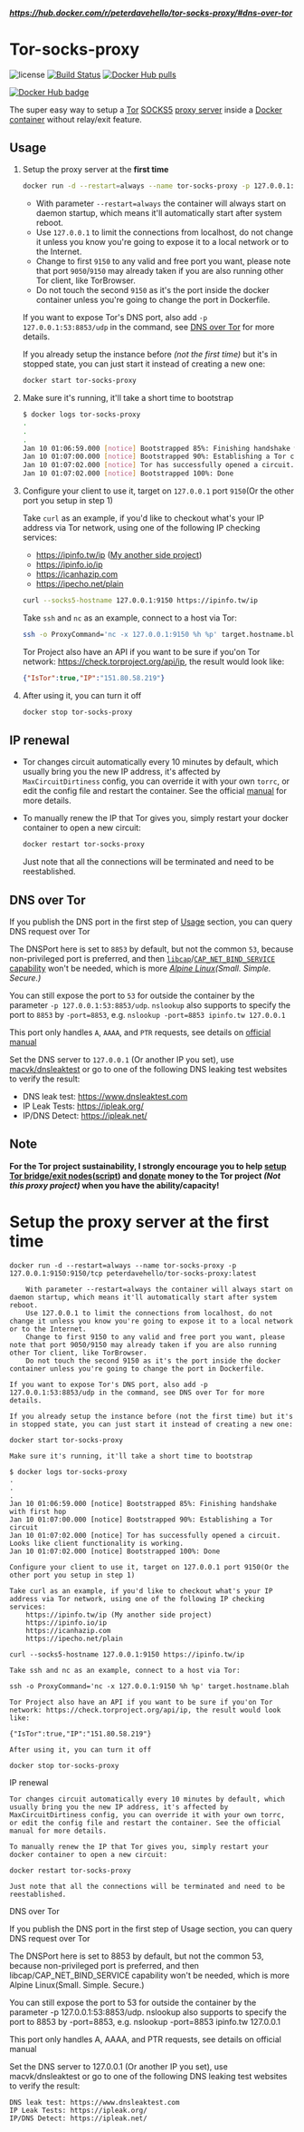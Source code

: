 ##### https://hub.docker.com/r/peterdavehello/tor-socks-proxy/#dns-over-tor


# Tor-socks-proxy

![license](https://img.shields.io/badge/license-GPLv3.0-brightgreen.svg?style=flat)
[![Build Status](https://app.travis-ci.com/PeterDaveHello/tor-socks-proxy.svg?branch=master)](https://app.travis-ci.com/PeterDaveHello/tor-socks-proxy)
[![Docker Hub pulls](https://img.shields.io/docker/pulls/peterdavehello/tor-socks-proxy.svg)](https://hub.docker.com/r/peterdavehello/tor-socks-proxy/)

[![Docker Hub badge](http://dockeri.co/image/peterdavehello/tor-socks-proxy)](https://hub.docker.com/r/peterdavehello/tor-socks-proxy/)

The super easy way to setup a [Tor](https://www.torproject.org) [SOCKS5](https://en.wikipedia.org/wiki/SOCKS#SOCKS5) [proxy server](https://en.wikipedia.org/wiki/Proxy_server) inside a [Docker](https://en.wikipedia.org/wiki/Docker_(software)) [container](https://en.wikipedia.org/wiki/Container_(virtualization)) without relay/exit feature.

## Usage

1. Setup the proxy server at the **first time**

    ```sh
    docker run -d --restart=always --name tor-socks-proxy -p 127.0.0.1:9150:9150/tcp peterdavehello/tor-socks-proxy:latest
    ```

    - With parameter `--restart=always` the container will always start on daemon startup, which means it'll automatically start after system reboot.
    - Use `127.0.0.1` to limit the connections from localhost, do not change it unless you know you're going to expose it to a local network or to the Internet.
    - Change to first `9150` to any valid and free port you want, please note that port `9050`/`9150` may already taken if you are also running other Tor client, like TorBrowser.
    - Do not touch the second `9150` as it's the port inside the docker container unless you're going to change the port in Dockerfile.

    If you want to expose Tor's DNS port, also add `-p 127.0.0.1:53:8853/udp` in the command, see [DNS over Tor](#dns-over-tor) for more details.

    If you already setup the instance before *(not the first time)* but it's in stopped state, you can just start it instead of creating a new one:

    ```sh
    docker start tor-socks-proxy
    ```

2. Make sure it's running, it'll take a short time to bootstrap

    ```sh
    $ docker logs tor-socks-proxy
    .
    .
    .
    Jan 10 01:06:59.000 [notice] Bootstrapped 85%: Finishing handshake with first hop
    Jan 10 01:07:00.000 [notice] Bootstrapped 90%: Establishing a Tor circuit
    Jan 10 01:07:02.000 [notice] Tor has successfully opened a circuit. Looks like client functionality is working.
    Jan 10 01:07:02.000 [notice] Bootstrapped 100%: Done
    ```

3. Configure your client to use it, target on `127.0.0.1` port `9150`(Or the other port you setup in step 1)

    Take `curl` as an example, if you'd like to checkout what's your IP address via Tor network, using one of the following IP checking services:

    - <https://ipinfo.tw/ip> ([My another side project](https://github.com/PeterDaveHello/ipinfo.tw/))
    - <https://ipinfo.io/ip>
    - <https://icanhazip.com>
    - <https://ipecho.net/plain>

    ```sh
    curl --socks5-hostname 127.0.0.1:9150 https://ipinfo.tw/ip
    ```

    Take `ssh` and `nc` as an example, connect to a host via Tor:

    ```sh
    ssh -o ProxyCommand='nc -x 127.0.0.1:9150 %h %p' target.hostname.blah
    ```

    Tor Project also have an API if you want to be sure if you'on Tor network: <https://check.torproject.org/api/ip>, the result would look like:

    ```json
    {"IsTor":true,"IP":"151.80.58.219"}
    ```

4. After using it, you can turn it off

    ```sh
    docker stop tor-socks-proxy
    ```

## IP renewal

- Tor changes circuit automatically every 10 minutes by default, which usually bring you the new IP address, it's affected by `MaxCircuitDirtiness` config, you can override it with your own `torrc`, or edit the config file and restart the container. See the official [manual](https://www.torproject.org/docs/tor-manual.html.en) for more details.

- To manually renew the IP that Tor gives you, simply restart your docker container to open a new circuit:

   ```sh
   docker restart tor-socks-proxy
   ```

   Just note that all the connections will be terminated and need to be reestablished.

## DNS over Tor

If you publish the DNS port in the first step of [Usage](#usage) section, you can query DNS request over Tor

The DNSPort here is set to `8853` by default, but not the common `53`, because non-privileged port is preferred, and then [`libcap`](https://pkgs.alpinelinux.org/package/edge/main/x86/libcap)/[`CAP_NET_BIND_SERVICE` capability](https://man7.org/linux/man-pages/man7/capabilities.7.html) won't be needed, which is more *[Alpine Linux](https://alpinelinux.org/about/)(Small. Simple. Secure.)*

You can still expose the port to `53` for outside the container by the parameter `-p 127.0.0.1:53:8853/udp`. `nslookup` also supports to specify the port to `8853` by `-port=8853`, e.g. `nslookup -port=8853 ipinfo.tw 127.0.0.1`

This port only handles `A`, `AAAA`, and `PTR` requests, see details on [official manual](https://www.torproject.org/docs/tor-manual.html.en)

Set the DNS server to `127.0.0.1` (Or another IP you set), use [macvk/dnsleaktest](https://github.com/macvk/dnsleaktest) or go to one of the following DNS leaking test websites to verify the result:

- DNS leak test: <https://www.dnsleaktest.com>
- IP Leak Tests: <https://ipleak.org/>
- IP/DNS Detect: <https://ipleak.net/>

## Note

**For the Tor project sustainability, I strongly encourage you to help [setup Tor bridge/exit nodes](https://trac.torproject.org/projects/tor/wiki/TorRelayGuide)([**script**](https://github.com/PeterDaveHello/ubuntu-tor-simply-setup)) and [donate](https://donate.torproject.org/) money to the Tor project *(Not this proxy project)* when you have the ability/capacity!**











#    Setup the proxy server at the first time

    docker run -d --restart=always --name tor-socks-proxy -p 127.0.0.1:9150:9150/tcp peterdavehello/tor-socks-proxy:latest

        With parameter --restart=always the container will always start on daemon startup, which means it'll automatically start after system reboot.
        Use 127.0.0.1 to limit the connections from localhost, do not change it unless you know you're going to expose it to a local network or to the Internet.
        Change to first 9150 to any valid and free port you want, please note that port 9050/9150 may already taken if you are also running other Tor client, like TorBrowser.
        Do not touch the second 9150 as it's the port inside the docker container unless you're going to change the port in Dockerfile.

    If you want to expose Tor's DNS port, also add -p 127.0.0.1:53:8853/udp in the command, see DNS over Tor for more details.

    If you already setup the instance before (not the first time) but it's in stopped state, you can just start it instead of creating a new one:

    docker start tor-socks-proxy

    Make sure it's running, it'll take a short time to bootstrap

    $ docker logs tor-socks-proxy
    .
    .
    .
    Jan 10 01:06:59.000 [notice] Bootstrapped 85%: Finishing handshake with first hop
    Jan 10 01:07:00.000 [notice] Bootstrapped 90%: Establishing a Tor circuit
    Jan 10 01:07:02.000 [notice] Tor has successfully opened a circuit. Looks like client functionality is working.
    Jan 10 01:07:02.000 [notice] Bootstrapped 100%: Done

    Configure your client to use it, target on 127.0.0.1 port 9150(Or the other port you setup in step 1)

    Take curl as an example, if you'd like to checkout what's your IP address via Tor network, using one of the following IP checking services:
        https://ipinfo.tw/ip (My another side project)
        https://ipinfo.io/ip
        https://icanhazip.com
        https://ipecho.net/plain

    curl --socks5-hostname 127.0.0.1:9150 https://ipinfo.tw/ip

    Take ssh and nc as an example, connect to a host via Tor:

    ssh -o ProxyCommand='nc -x 127.0.0.1:9150 %h %p' target.hostname.blah

    Tor Project also have an API if you want to be sure if you'on Tor network: https://check.torproject.org/api/ip, the result would look like:

    {"IsTor":true,"IP":"151.80.58.219"}

    After using it, you can turn it off

    docker stop tor-socks-proxy

IP renewal

    Tor changes circuit automatically every 10 minutes by default, which usually bring you the new IP address, it's affected by MaxCircuitDirtiness config, you can override it with your own torrc, or edit the config file and restart the container. See the official manual for more details.

    To manually renew the IP that Tor gives you, simply restart your docker container to open a new circuit:

    docker restart tor-socks-proxy

    Just note that all the connections will be terminated and need to be reestablished.

DNS over Tor

If you publish the DNS port in the first step of Usage section, you can query DNS request over Tor

The DNSPort here is set to 8853 by default, but not the common 53, because non-privileged port is preferred, and then libcap/CAP_NET_BIND_SERVICE capability won't be needed, which is more Alpine Linux(Small. Simple. Secure.)

You can still expose the port to 53 for outside the container by the parameter -p 127.0.0.1:53:8853/udp. nslookup also supports to specify the port to 8853 by -port=8853, e.g. nslookup -port=8853 ipinfo.tw 127.0.0.1

This port only handles A, AAAA, and PTR requests, see details on official manual

Set the DNS server to 127.0.0.1 (Or another IP you set), use macvk/dnsleaktest or go to one of the following DNS leaking test websites to verify the result:

    DNS leak test: https://www.dnsleaktest.com
    IP Leak Tests: https://ipleak.org/
    IP/DNS Detect: https://ipleak.net/

